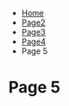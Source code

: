 <ul class="breadcrumb">
  <li><a href="index.html">Home</a></li>
  <li><a href="page2.html">Page2</a></li>
  <li><a href="page3.html">Page3</a></li>
   <li><a href="page4.html">Page4</a></li>
  <li>Page 5</li>
</ul>





<body>
<h1>Page 5</h1>
